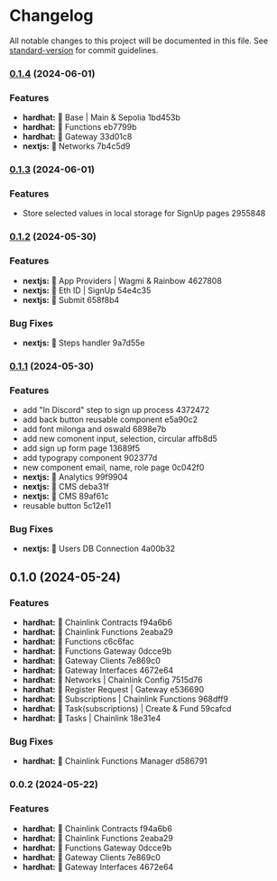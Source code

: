 # Changelog

All notable changes to this project will be documented in this file. See [standard-version](https://github.com/conventional-changelog/standard-version) for commit guidelines.

### [0.1.4](///compare/v0.1.3...v0.1.4) (2024-06-01)


### Features

* **hardhat:** 👻 Base | Main & Sepolia 1bd453b
* **hardhat:** 👻 Functions eb7799b
* **hardhat:** 👻 Gateway 33d01c8
* **nextjs:** 👻 Networks 7b4c5d9

### [0.1.3](///compare/v0.1.2...v0.1.3) (2024-06-01)


### Features

* Store selected values in local storage for SignUp pages 2955848

### [0.1.2](///compare/v0.1.1...v0.1.2) (2024-05-30)


### Features

* **nextjs:** 👻 App Providers | Wagmi & Rainbow 4627808
* **nextjs:** 👻 Eth ID | SignUp 54e4c35
* **nextjs:** 👻 Submit 658f8b4


### Bug Fixes

* **nextjs:** 👻 Steps handler 9a7d55e

### [0.1.1](///compare/v0.1.0...v0.1.1) (2024-05-30)


### Features

* add "In Discord" step to sign up process 4372472
* add back button reusable component e5a90c2
* add font milonga and oswald 6898e7b
* add new comonent input, selection, circular affb8d5
* add sign up form page 13689f5
* add typograpy component 902377d
* new component email, name, role page 0c042f0
* **nextjs:** 👻 Analytics 99f9904
* **nextjs:** 👻 CMS deba31f
* **nextjs:** 👻 CMS 89af61c
* reusable button 5c12e11


### Bug Fixes

* **nextjs:** 👻 Users DB Connection 4a00b32

## 0.1.0 (2024-05-24)


### Features

* **hardhat:** 👻 Chainlink Contracts f94a6b6
* **hardhat:** 👻 Chainlink Functions 2eaba29
* **hardhat:** 👻 Functions c6c6fac
* **hardhat:** 👻 Functions Gateway 0dcce9b
* **hardhat:** 👻 Gateway Clients 7e869c0
* **hardhat:** 👻 Gateway Interfaces 4672e64
* **hardhat:** 👻 Networks | Chainlink Config 7515d76
* **hardhat:** 👻 Register Request | Gateway e536690
* **hardhat:** 👻 Subscriptions | Chainlink Functions 968dff9
* **hardhat:** 👻 Task(subscriptions) | Create & Fund 59cafcd
* **hardhat:** 👻 Tasks | Chainlink 18e31e4


### Bug Fixes

* **hardhat:** 👻 Chainlink Functions Manager d586791

### 0.0.2 (2024-05-22)


### Features

* **hardhat:** 👻 Chainlink Contracts f94a6b6
* **hardhat:** 👻 Chainlink Functions 2eaba29
* **hardhat:** 👻 Functions Gateway 0dcce9b
* **hardhat:** 👻 Gateway Clients 7e869c0
* **hardhat:** 👻 Gateway Interfaces 4672e64
